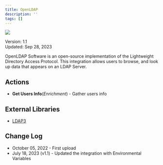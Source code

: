 ```yaml
---
title: OpenLDAP
description: ''
tags: []
---
```


![](/img/platform-services/automation-service/app-central/logos/openldap.png)

Version: 1.1  
Updated: Sep 28, 2023

OpenLDAP Software is an open-source implementation of the Lightweight Directory Access Protocol. This integration allows users to browse, and look up data that appears on an LDAP Server.

## Actions

* **Get Users Info**(*Enrichment*) - Gather users info

## External Libraries

* [LDAP3](https://github.com/cannatag/ldap3/blob/master/LICENSE.txt)

## Change Log

* October 05, 2022 - First upload
* July 18, 2023 (v1.1) - Updated the integration with Environmental Variables
